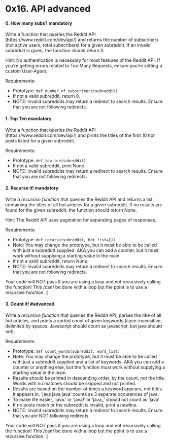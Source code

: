 <h1 class="gap">0x16. API advanced</h1>


<h4 class="task">
    0. How many subs?
      <span class="alert alert-warning mandatory-optional">
        mandatory
      </span>
</h4><p>Write a function that queries the Reddit API (https://www.reddit.com/dev/api/) and returns the number of subscribers (not active users, total subscribers) for a given subreddit. If an invalid subreddit is given, the function should return 0.</p><p>Hint: No authentication is necessary for most features of the Reddit API. If you’re getting errors related to Too Many Requests, ensure you’re setting a custom User-Agent.</p><p>Requirements:</p><ul>
<li>Prototype: <code>def number_of_subscribers(subreddit)</code></li>
<li>If not a valid subreddit, return 0.</li>
<li>NOTE: Invalid subreddits may return a redirect to search results. Ensure that you are not following redirects.</li>
</ul>


<h4 class="task">
    1. Top Ten
      <span class="alert alert-warning mandatory-optional">
        mandatory
      </span>
</h4><p>Write a function that queries the Reddit API (https://www.reddit.com/dev/api/) and prints the titles of the first 10 hot posts listed for a given subreddit.</p><p>Requirements:</p><ul>
<li>Prototype: <code>def top_ten(subreddit)</code></li>
<li>If not a valid subreddit, print None.</li>
<li>NOTE: Invalid subreddits may return a redirect to search results. Ensure that you are not following redirects.</li>
</ul>


<h4 class="task">
    2. Recurse it!
      <span class="alert alert-warning mandatory-optional">
        mandatory
      </span>
</h4><p>Write a <em>recursive function</em> that queries the Reddit API and returns a list containing the titles of all hot articles for a given subreddit. If no results are found for the given subreddit, the function should return None.</p><p>Hint: The Reddit API uses pagination for separating pages of responses.</p><p>Requirements:</p><ul>
<li>Prototype: <code>def recurse(subreddit, hot_list=[])</code></li>
<li>Note: You may change the prototype, but it must be able to be called with just a subreddit supplied. AKA you can add a counter, but it must work without supplying a starting value in the main.</li>
<li>If not a valid subreddit, return None.</li>
<li>NOTE: Invalid subreddits may return a redirect to search results. Ensure that you are not following redirects.</li>
</ul><p>Your code will NOT pass if you are using a loop and not recursively calling the function! This /can/ be done with a loop but the point is to use a recursive function. :)</p>


<h4 class="task">
    3. Count it!
      <span class="alert alert-info mandatory-optional">
        #advanced
      </span>
</h4><p>Write a <em>recursive function</em> that queries the Reddit API, parses the title of all hot articles, and prints a sorted count of given keywords (case-insensitive, delimited by spaces. Javascript should count as javascript, but java should not).</p><p>Requirements:</p><ul>
<li>Prototype: <code>def count_words(subreddit, word_list)</code></li>
<li>Note: You may change the prototype, but it must be able to be called with just a subreddit supplied and a list of keywords. AKA you can add a counter or anything else, but the function must work without supplying a starting value in the main.</li>
<li>Results should be printed in descending order, by the count, not the title. Words with no matches should be skipped and not printed.</li>
<li>Results are based on the number of times a keyword appears, not titles it appears in. ‘java java java’ counts as 3 separate occurences of java.</li>
<li>To make life easier, ‘java.’ or ‘java!’ or ‘java_’ should not count as ‘java’</li>
<li>If no posts match or the subreddit is invalid, print a newline.</li>
<li>NOTE: Invalid subreddits may return a redirect to search results. Ensure that you are NOT following redirects.</li>
</ul><p>Your code will NOT pass if you are using a loop and not recursively calling the function! This /can/ be done with a loop but the point is to use a recursive function. :)</p>

